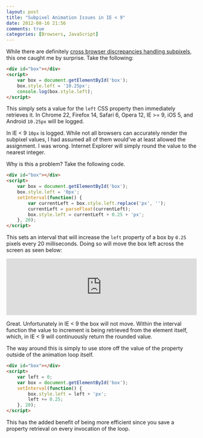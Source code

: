 ```yaml
---
layout: post
title: "Subpixel Animation Issues in IE < 9"
date: 2012-08-16 21:56
comments: true
categories: [Browsers, JavaScript]
---
```


While there are definitely [cross browser discrepancies handling subpixels](http://ejohn.org/blog/sub-pixel-problems-in-css/), this one caught me by surprise.  Take the following:

``` html
<div id="box"></div>
<script>
    var box = document.getElementById('box');
    box.style.left = '10.25px';
    console.log(box.style.left);
</script>
```

This simply sets a value for the `left` CSS property then immediately retrieves it.  In Chrome 22, Firefox 14, Safari 6, Opera 12, IE >= 9, iOS 5, and Android `10.25px` will be logged.

In IE < 9 `10px` is logged.  While not all browsers can accurately render the subpixel values, I had assumed all of them would've at least allowed the assignment.  I was wrong.  Internet Explorer will simply round the value to the nearest integer.

Why is this a problem?  <!--more-->Take the following code.

``` html
<div id="box"></div>
<script>
    var box = document.getElementById('box');
    box.style.left = '0px';
    setInterval(function() {
        var currentLeft = box.style.left.replace('px', '');
        currentLeft = parseFloat(currentLeft);
        box.style.left = currentLeft + 0.25 + 'px';
    }, 20);
</script>
```

This sets an interval that will increase the `left` property of a box by `0.25` pixels every 20 milliseconds.  Doing so will move the box left across the screen as seen below:

<iframe style="width: 100%; height: 150px;" src="http://jsfiddle.net/tj_vantoll/PBsLt/9/embedded/result,js,html/" allowfullscreen="allowfullscreen" frameborder="0"></iframe>

Great.  Unfortunately in IE < 9 the box will not move.  Within the interval function the value to increment is being retrieved from the element itself, which, in IE < 9 will continuously return the rounded value.

The way around this is simply to use store off the value of the property outside of the animation loop itself.

``` html
<div id="box"></div>
<script>
    var left = 0;
    var box = document.getElementById('box');
    setInterval(function() {
        box.style.left = left + 'px';
        left += 0.25;
    }, 20);
</script>
```

This has the added benefit of being more efficient since you save a property retrieval on every invocation of the loop.
